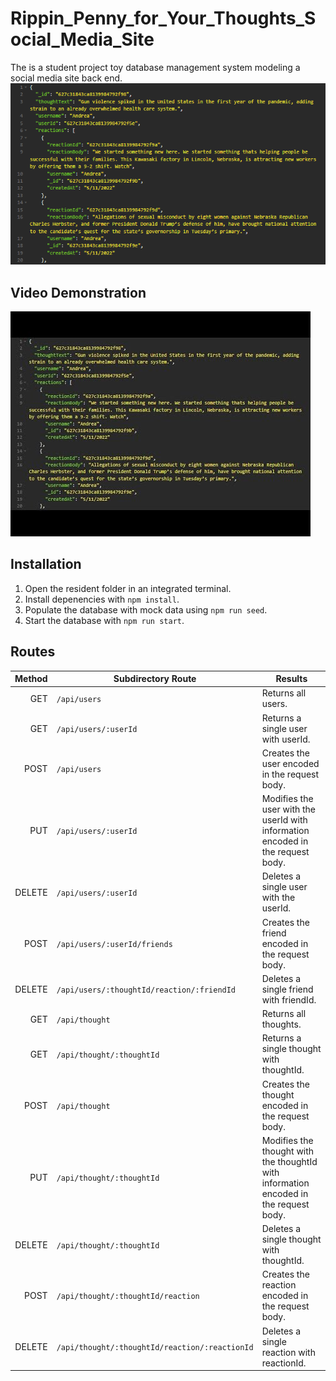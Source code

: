 # Rippin_Penny_for_Your_Thoughts_Social_Media_Site
The is a student project toy database management system modeling a social media site back end.
![Title Screen](./ReadMe/banner.png)

## Video Demonstration   
[![Demonstration Video Thumbnail](./ReadMe/demo_thumbnail.jpg)](https://youtu.be/esc-DX0gB8U)


## Installation  
1. Open the resident folder in an integrated terminal.
2. Install depenencies with `npm install`.
3. Populate the database with mock data using `npm run seed`.
4. Start the database with `npm run start`.
## Routes

Method       | Subdirectory Route                             | Results                    |
------------:| ---------------------------------------------- | -------------------   
GET          | `/api/users`                                   | Returns all users.
GET          | `/api/users/:userId`                           | Returns a single user with userId.
POST         | `/api/users`                                   | Creates the user encoded in the request body.
PUT          | `/api/users/:userId`                           | Modifies the user with the userId with information encoded in the request body.
DELETE       | `/api/users/:userId`                           | Deletes a single user with the userId.
POST         | `/api/users/:userId/friends`                   | Creates the friend encoded in the request body.
DELETE       | `/api/users/:thoughtId/reaction/:friendId`     | Deletes a single friend with friendId.
GET          | `/api/thought`                                 | Returns all thoughts.
GET          | `/api/thought/:thoughtId`                      | Returns a single thought with thoughtId.
POST         | `/api/thought   `                              | Creates the thought encoded in the request body.
PUT          | `/api/thought/:thoughtId`                      | Modifies the thought with the thoughtId with information encoded in the request body.
DELETE       | `/api/thought/:thoughtId`                      | Deletes a single thought with thoughtId.
POST         | `/api/thought/:thoughtId/reaction`             | Creates the reaction encoded in the request body.
DELETE       | `/api/thought/:thoughtId/reaction/:reactionId` | Deletes a single reaction with reactionId.



